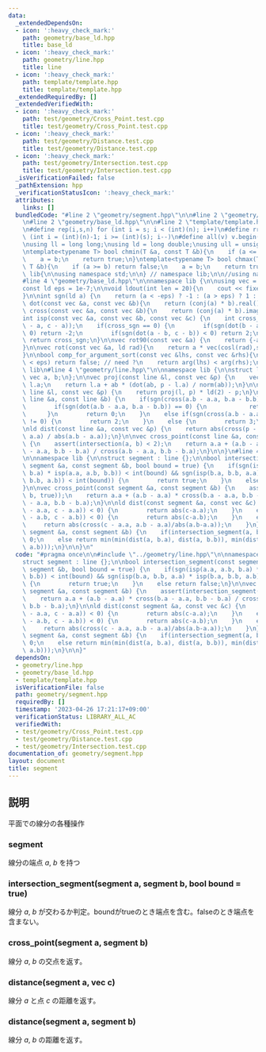 ```yaml
---
data:
  _extendedDependsOn:
  - icon: ':heavy_check_mark:'
    path: geometry/base_ld.hpp
    title: base_ld
  - icon: ':heavy_check_mark:'
    path: geometry/line.hpp
    title: line
  - icon: ':heavy_check_mark:'
    path: template/template.hpp
    title: template/template.hpp
  _extendedRequiredBy: []
  _extendedVerifiedWith:
  - icon: ':heavy_check_mark:'
    path: test/geometry/Cross_Point.test.cpp
    title: test/geometry/Cross_Point.test.cpp
  - icon: ':heavy_check_mark:'
    path: test/geometry/Distance.test.cpp
    title: test/geometry/Distance.test.cpp
  - icon: ':heavy_check_mark:'
    path: test/geometry/Intersection.test.cpp
    title: test/geometry/Intersection.test.cpp
  _isVerificationFailed: false
  _pathExtension: hpp
  _verificationStatusIcon: ':heavy_check_mark:'
  attributes:
    links: []
  bundledCode: "#line 2 \"geometry/segment.hpp\"\n\n#line 2 \"geometry/line.hpp\"\n\
    \n#line 2 \"geometry/base_ld.hpp\"\n\n#line 2 \"template/template.hpp\"\n\n#include<bits/stdc++.h>\n\
    \n#define rep(i,s,n) for (int i = s; i < (int)(n); i++)\n#define rrep(i,s,n) for\
    \ (int i = (int)(n)-1; i >= (int)(s); i--)\n#define all(v) v.begin(),v.end()\n\
    \nusing ll = long long;\nusing ld = long double;\nusing ull = unsigned long long;\n\
    \ntemplate<typename T> bool chmin(T &a, const T &b){\n    if (a <= b) return false;\n\
    \    a = b;\n    return true;\n}\ntemplate<typename T> bool chmax(T &a, const\
    \ T &b){\n    if (a >= b) return false;\n    a = b;\n    return true;\n}\n\nnamespace\
    \ lib{\n\nusing namespace std;\n\n} // namespace lib;\n\n//using namespace lib;\n\
    #line 4 \"geometry/base_ld.hpp\"\n\nnamespace lib {\n\nusing vec = complex<ld>;\n\
    const ld eps = 1e-7;\n\nvoid ldout(int len = 20){\n    cout << fixed << setprecision(len);\n\
    }\n\nint sgn(ld a) {\n    return (a < -eps) ? -1 : (a > eps) ? 1 : 0;\n}\n\nld\
    \ dot(const vec &a, const vec &b){\n    return (conj(a) * b).real();\n}\n\nld\
    \ cross(const vec &a, const vec &b){\n    return (conj(a) * b).imag();\n}\n\n\
    int isp(const vec &a, const vec &b, const vec &c) {\n    int cross_sgn = sgn(cross(b\
    \ - a, c - a));\n    if(cross_sgn == 0) {\n        if(sgn(dot(b - a, c - a)) <\
    \ 0) return -2;\n        if(sgn(dot(a - b, c - b)) < 0) return 2;\n    }\n   \
    \ return cross_sgn;\n}\n\nvec rot90(const vec &a) {\n    return {-a.imag(), a.real()};\n\
    }\n\nvec rot(const vec &a, ld rad){\n    return a * vec(cosl(rad),sinl(rad));\n\
    }\n\nbool comp_for_argument_sort(const vec &lhs, const vec &rhs){\n    //if (abs(arg(lhs)-arg(rhs))\
    \ < eps) return false; // need ?\n    return arg(lhs) < arg(rhs);\n}\n\n} // namespace\
    \ lib\n#line 4 \"geometry/line.hpp\"\n\nnamespace lib {\n\nstruct line {\n   \
    \ vec a, b;\n};\n\nvec proj(const line &l, const vec &p) {\n    vec ab = l.b -\
    \ l.a;\n    return l.a + ab * (dot(ab, p - l.a) / norm(ab));\n}\n\nvec refl(const\
    \ line &l, const vec &p) {\n    return proj(l, p) * ld(2) - p;\n}\n\nint intersection(const\
    \ line &a, const line &b) {\n    if(sgn(cross(a.b - a.a, b.a - b.b)) != 0) {\n\
    \        if(sgn(dot(a.b - a.a, b.a - b.b)) == 0) {\n            return 1;\n  \
    \      }\n        return 0;\n    }\n    else if(sgn(cross(a.b - a.a, b.a - a.a))\
    \ != 0) {\n        return 2;\n    }\n    else {\n        return 3;\n    }\n}\n\
    \nld dist(const line &a, const vec &p) {\n    return abs(cross(p - a.a, a.b -\
    \ a.a) / abs(a.b - a.a));\n}\n\nvec cross_point(const line &a, const line &b)\
    \ {\n    assert(intersection(a, b) < 2);\n    return a.a + (a.b - a.a) * cross(b.a\
    \ - a.a, b.b - b.a) / cross(a.b - a.a, b.b - b.a);\n}\n\n}\n#line 4 \"geometry/segment.hpp\"\
    \n\nnamespace lib {\n\nstruct segment : line {};\n\nbool intersection_segment(const\
    \ segment &a, const segment &b, bool bound = true) {\n    if(sgn(isp(a.a, a.b,\
    \ b.a) * isp(a.a, a.b, b.b)) < int(bound) && sgn(isp(b.a, b.b, a.a) * isp(b.a,\
    \ b.b, a.b)) < int(bound)) {\n        return true;\n    }\n    else return false;\n\
    }\n\nvec cross_point(const segment &a, const segment &b) {\n    assert(intersection_segment(a,\
    \ b, true));\n    return a.a + (a.b - a.a) * cross(b.a - a.a, b.b - b.a) / cross(a.b\
    \ - a.a, b.b - b.a);\n}\n\nld dist(const segment &a, const vec &c) {\n    if(sgn(dot(a.b\
    \ - a.a, c - a.a)) < 0) {\n        return abs(c-a.a);\n    }\n    else if(sgn(dot(a.a\
    \ - a.b, c - a.b)) < 0) {\n        return abs(c-a.b);\n    }\n    else {\n   \
    \     return abs(cross(c - a.a, a.b - a.a)/abs(a.b-a.a));\n    }\n}\n\nld dist(const\
    \ segment &a, const segment &b) {\n    if(intersection_segment(a, b, true)) return\
    \ 0;\n    else return min(min(dist(a, b.a), dist(a, b.b)), min(dist(b, a.a), dist(b,\
    \ a.b)));\n}\n\n}\n"
  code: "#pragma once\n\n#include \"../geometry/line.hpp\"\n\nnamespace lib {\n\n\
    struct segment : line {};\n\nbool intersection_segment(const segment &a, const\
    \ segment &b, bool bound = true) {\n    if(sgn(isp(a.a, a.b, b.a) * isp(a.a, a.b,\
    \ b.b)) < int(bound) && sgn(isp(b.a, b.b, a.a) * isp(b.a, b.b, a.b)) < int(bound))\
    \ {\n        return true;\n    }\n    else return false;\n}\n\nvec cross_point(const\
    \ segment &a, const segment &b) {\n    assert(intersection_segment(a, b, true));\n\
    \    return a.a + (a.b - a.a) * cross(b.a - a.a, b.b - b.a) / cross(a.b - a.a,\
    \ b.b - b.a);\n}\n\nld dist(const segment &a, const vec &c) {\n    if(sgn(dot(a.b\
    \ - a.a, c - a.a)) < 0) {\n        return abs(c-a.a);\n    }\n    else if(sgn(dot(a.a\
    \ - a.b, c - a.b)) < 0) {\n        return abs(c-a.b);\n    }\n    else {\n   \
    \     return abs(cross(c - a.a, a.b - a.a)/abs(a.b-a.a));\n    }\n}\n\nld dist(const\
    \ segment &a, const segment &b) {\n    if(intersection_segment(a, b, true)) return\
    \ 0;\n    else return min(min(dist(a, b.a), dist(a, b.b)), min(dist(b, a.a), dist(b,\
    \ a.b)));\n}\n\n}"
  dependsOn:
  - geometry/line.hpp
  - geometry/base_ld.hpp
  - template/template.hpp
  isVerificationFile: false
  path: geometry/segment.hpp
  requiredBy: []
  timestamp: '2023-04-26 17:21:17+09:00'
  verificationStatus: LIBRARY_ALL_AC
  verifiedWith:
  - test/geometry/Cross_Point.test.cpp
  - test/geometry/Distance.test.cpp
  - test/geometry/Intersection.test.cpp
documentation_of: geometry/segment.hpp
layout: document
title: segment
---
```


## 説明

平面での線分の各種操作

### segment

線分の端点 $a$, $b$ を持つ

### intersection_segment(segment a, segment b, bool bound = true)

線分 $a$, $b$ が交わるか判定。boundがtrueのとき端点を含む。falseのとき端点を含まない。

### cross_point(segment a, segment b)

線分 $a$, $b$ の交点を返す。

### distance(segment a, vec c)

線分 $a$ と点 $c$ の距離を返す。

### distance(segment a, segment b)

線分 $a$, $b$ の距離を返す。